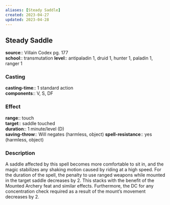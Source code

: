 ```yaml
---
aliases: [Steady Saddle]
created: 2023-04-27
updated: 2023-04-28
---
```


## Steady Saddle

**source**:: Villain Codex pg. 177  
**school**:: transmutation
**level**:: antipaladin 1, druid 1, hunter 1, paladin 1, ranger 1

### Casting

**casting-time**:: 1 standard action  
**components**:: V, S, DF

### Effect

**range**:: touch  
**target**:: saddle touched  
**duration**:: 1 minute/level (D)  
**saving-throw**:: Will negates (harmless, object)
**spell-resistance**:: yes (harmless, object)

### Description

A saddle affected by this spell becomes more comfortable to sit in, and the magic stabilizes any shaking motion caused by riding at a high speed. For the duration of the spell, the penalty to use ranged weapons while mounted in the target saddle decreases by 2. This stacks with the benefit of the Mounted Archery feat and similar effects. Furthermore, the DC for any concentration check required as a result of the mount’s movement decreases by 2.
